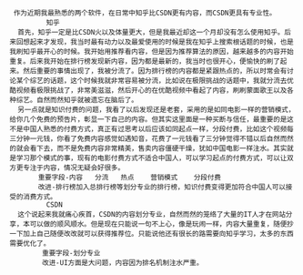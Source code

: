      作为近期我最熟悉的两个软件，在日常中知乎比CSDN更有内容，而CSDN更具有专业性。
             知乎
      首先，知乎一定是比CSDN火以及体量更大，但是我最近却这一个月却没有怎么使用知乎。后来回想起来才发现，我当时最有动力以及最爱使用的时候是我在知乎上搜索根话题的时候，也是我刷知乎最开心的时候。我开始用推荐看内容，但是因为推荐算法的原因，越来越多的内容开始重复。后来我开始在排行榜发现新内容，因为都是最新的，我当时也很开心，便愉快的刷了起来。然后重要的事情出现了，我被分流了。因为排行榜的内容都是紧跟热点的，所以时常会有讨论某个综艺的话题，这个时候我就非常容易被分流，比如说在极限挑战的话题中，我就分流去优酷视频看极限挑战了，非常美滋滋，然后开心的在优酷视频中看起了内容，刷刷蒙面歌王以及各种综艺。自然而然知乎就被遗忘在脑后了。
      另一点就是知识付费的问题，我看了以后发现还是老套，采用的是如同电影一样的营销模式，给你几个免费的预告片，彰显一下自己的内容。但其实这里面是一种买断与信任，最重要的是这不是中国人熟悉的付费方式，真正有过思考以后应该如同起点一样，分段付费，比如这个视频每三分钟一元钱，你看了免费内容感觉如遇知音，花费了一元钱看了三分钟觉得不错以后自然而然的就会看下去，而不是免费内容非常精美，售卖内容僵硬干燥，犹如中国电影一样注水。其实就是学习那个模式的事，现有的电影付费方式不适合中国人，可以学习起点的付费方式，可以让双方更专注于内容，情况无疑会好很多。
           重要字段-内容   分流   热点    营销模式    分段付费
           改进-排行榜加入总排行榜等划分专业的排行榜，知识付费变得更加符合中国人可以接受的消费方式。
             CSDN
      这个说起来我就痛心疾首，CSDN的内容划分专业，自然而然的笼络了大量的IT人才在网站分享，本可以做的顺风顺水。但是现在只能说一句不上心，像是玩闹一样，内容大量重复，随便抄一下加上自己随便改改就可以获得推荐位。只能说他还有很长的路需要向知乎学习，太多的东西需要优化了。
            重要字段-划分专业
            改进-UI方面是大问题，内容因为排名机制注水严重。